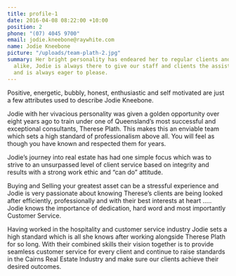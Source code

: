 ```yaml
---
title: profile-1
date: 2016-04-08 08:22:00 +10:00
position: 2
phone: "(07) 4045 9700"
email: jodie.kneebone@raywhite.com
name: Jodie Kneebone
picture: "/uploads/team-plath-2.jpg"
summary: Her bright personality has endeared her to regular clients and strangers
  alike, Jodie is always there to give our staff and clients the assistance they need
  and is always eager to please.
---
```


Positive, energetic, bubbly, honest, enthusiastic and self motivated are just a few attributes used to describe Jodie Kneebone. 

Jodie with her vivacious personality was given a golden opportunity over eight years ago to train under one of Queensland’s most successful and exceptional consultants, Therese Plath. This makes this an enviable team which sets a high standard of professionalism above all. You will feel as though you have known and respected them for years. 

Jodie’s journey into real estate has had one simple focus which was to strive to an unsurpassed level of client service based on integrity and results with a strong work ethic and “can do” attitude. 

Buying and Selling your greatest asset can be a stressful experience and Jodie is very passionate about knowing Therese’s clients are being looked after efficiently, professionally and with their best interests at heart ….. Jodie knows the importance of dedication, hard word and most importantly Customer Service. 

Having worked in the hospitality and customer service industry Jodie sets a high standard which is all she knows after working alongside Therese Plath for so long. With their combined skills their vision together is to provide seamless customer service for every client and continue to raise standards in the Cairns Real Estate Industry and make sure our clients achieve their desired outcomes.
